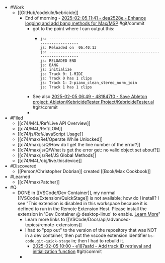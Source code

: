 - #Work
	- [[GitHub/codekiln/kebricide]]
		- End of morning - [2025-02-05 11:41 - dea2528e - Enhance logging and add bang methods for Max/MSP](https://github.com/codekiln/kebricide/commit/dea2528e) #git/commit
			- got to the point where I can output this:
				- ```
				  js: ------------------------------------------------------------------   
				  js: Reloaded on  06:40:13   
				  js: ------------------------------------------------------------------   
				  js: RELOADED END   
				  js: BANG   
				  js: initialize   
				  js: Track 0: 1-MIDI   
				  js: Track 0 has 1 clips   
				  js: Track 1: 2-piano_clean_stereo_norm_join   
				  js: Track 1 has 1 clips   
				  
				  ```
			- See also [2025-02-05 06:49 - 481847f0 - Save Ableton project: Ableton/KebricideTester Project/KebricideTester.al](https://github.com/codekiln/give-care-album/commit/481847f0) #git/commit
			-
- #Filed
	- [[c74/M4L/Ref/Live API Overview]]
	- [[c74/M4L/Ref/LOM]]
	- [[c74/js/Ref/JavaScript Usage]]
	- [[c74/max/Ref/Operate While Unlocked]]
	- [[c74/max/js/Q/How do I get the line number of the error?]]
	- [[c74/max/js/Q/What is get the error get: no valid object set about?]]
	- [[c74/max/js/Ref/JS Global Methods]]
	- [[c74/M4L/obj/live.thisdevice]]
- #Discovered
	- [[Person/Christopher Dobrian]] created [[Book/Max Cookbook]]
- #Learned
	- [[c74/max/Patcher]]
- #Q
	- DONE in [[VSCode/Dev Container]], my normal [[VSCode/Extension/QuickStage]] is not available; how do I install?  I see "This extension is disabled in this workspace because it is defined to run in the Remote Extension Host. Please install the extension in 'Dev Container @ desktop-linux' to enable. [Learn More](vscode-file://vscode-app/Applications/Cursor.app/Contents/Resources/app/out/vs/code/electron-sandbox/workbench/workbench.html)"
		- Learn more links to [[VSCode/Docs/api/advanced-topics/remote-extensions]]
		- I had to "pop out" to the version of the repository that was NOT in a dev container, then put the vscode extension identifier `bs-code.git-quick-stage` in; then I had to rebuild it.
			- [2025-02-05 10:00 - e187aafd - Add track ID retrieval and initialization function](https://github.com/codekiln/kebricide/commit/e187aafd) #git/commit
		-